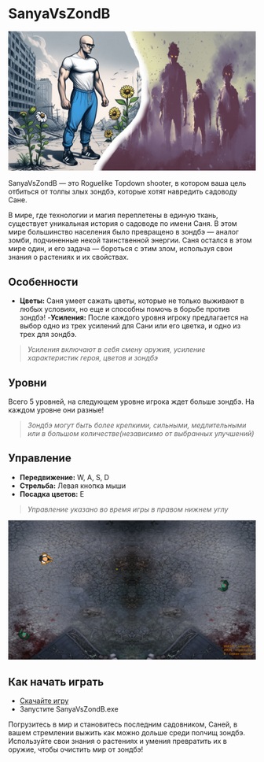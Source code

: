 # SanyaVsZondB

![SanyaVsZondB](readmeImg/mainMenu.jpg)

SanyaVsZondB — это Roguelike Topdown shooter, в котором ваша цель отбиться от толпы злых зондбэ, которые хотят навредить садоводу Сане.

В мире, где технологии и магия переплетены в единую ткань, существует уникальная история о садоводе по имени Саня. 
В этом мире большинство населения было превращено в зондбэ — аналог зомби, подчиненные некой таинственной энергии. 
Саня остался в этом мире один, и его задача — бороться с этим злом, используя свои знания о растениях и их свойствах.

## Особенности

- **Цветы:** Саня умеет сажать цветы, которые не только выживают в любых условиях, но еще и способны помочь в борьбе против зондбэ!
-**Усиления:** После каждого уровня игроку предлагается на выбор одно из трех усилений для Сани или его цветка, и одно из трех для зондбэ.

>_Усиления включают в себя смену оружия, усиление характеристик героя, цветов и зондбэ_

## Уровни

Всего 5 уровней, на следующем уровне игрока ждет больше зондбэ. На каждом уровне они разные!

>_Зондбэ могут быть более крепкими, сильными, медлительными или в большом количестве(независимо от выбранных улучшений)_

## Управление

- **Передвижение:** W, A, S, D
- **Стрельба:** Левая кнопка мыши
- **Посадка цветов:** E

>_Управление указано во время игры в правом нижнем углу_

![Gameplay Screenshot](readmeImg/gameplay.png)

## Как начать играть
   - [Скачайте игру](https://drive.google.com/drive/folders/1_n-99lUDDgi3Uo6MSwFxeWH47Mr1PCGT?usp=sharing)
   - Запустите SanyaVsZondB.exe

Погрузитесь в мир и становитесь последним садовником, Саней, в вашем стремлении выжить как можно дольше среди полчищ зондбэ. 
Используйте свои знания о растениях и умения превратить их в оружие, чтобы очистить мир от зондбэ!
